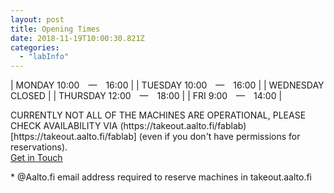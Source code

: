 ```yaml
---
layout: post
title: Opening Times
date: 2018-11-19T10:00:30.821Z
categories:
  - "labInfo"
---
```


<div markdown="1" class="info--contact-times">

| MONDAY  10:00&emsp;—&emsp;16:00 |
| TUESDAY 10:00&emsp;—&emsp;16:00 | 
| WEDNESDAY CLOSED | 
| THURSDAY 12:00&emsp;—&emsp;18:00 | 
| FRI  9:00&emsp;—&emsp;14:00  | 

</div>

<div class="info--contact-text">
CURRENTLY NOT ALL OF THE MACHINES ARE OPERATIONAL, PLEASE CHECK AVAILABILITY VIA (https://takeout.aalto.fi/fablab)[https://takeout.aalto.fi/fablab] (even if you don't have permissions for reservations). 
</div>

<div class="info--contact-button">
  <a href="mailto:fablab@aalto.fi" class="shadow">Get in Touch</a>
  <p>* @Aalto.fi email address required to reserve machines in takeout.aalto.fi</p>
</div>





